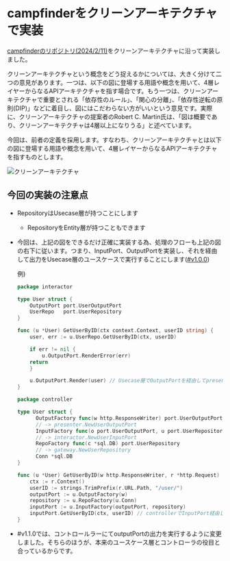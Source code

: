 # campfinderをクリーンアーキテクチャで実装
[campfinderのリポジトリ(2024/2/11)](https://github.com/tusmasoma/campfinder)をクリーンアーキテクチャに沿って実装しました。

クリーンアーキテクチャという概念をどう捉えるかについては、大きく分けて二つの意見があります。一つは、以下の図に登場する用語や概念を用いて、4層レイヤーからなるAPIアーキテクチャを指す場合です。もう一つは、クリーンアーキテクチャで重要とされる「依存性のルール」、「関心の分離」、「依存性逆転の原則(DIP)」などに着目し、図にはこだわらない方がいいという意見です。実際に、クリーンアーキテクチャの提案者のRobert C. Martin氏は、「図は概要であり、クリーンアーキテクチャは4層以上になりうる」と述べています。

今回は、前者の定義を採用します。すなわち、クリーンアーキテクチャとは以下の図に登場する用語や概念を用いて、4層レイヤーからなるAPIアーキテクチャを指すものとします。

![クリーンアーキテクチャ](https://github.com/tusmasoma/clean-architecture-campfinder/assets/104899572/ce8caa07-36ff-4d97-b201-5d559169eabc)

## 今回の実装の注意点
- RepositoryはUsecase層が持つことにします
  - RepositoryをEntity層が持つこともできます

- 今回は、上記の図をできるだけ正確に実装する為、処理のフローも上記の図の右下に従います。つまり、InputPort、OutputPortを実装し、それを経由して出力をUsecase層のユースケースで実行することにします([#v1.0.0](https://github.com/tusmasoma/clean-architecture-campfinder/releases/tag/v.1.0.0))

  例)
  
  ```go
  package interactor
  
  type User struct {
      OutputPort port.UserOutputPort
      UserRepo   port.UserRepository
  }

  func (u *User) GetUserByID(ctx context.Context, userID string) {
      user, err := u.UserRepo.GetUserByID(ctx, userID)

      if err != nil {
          u.OutputPort.RenderError(err)
	  return
      }
  
      u.OutputPort.Render(user) // Usecase層でOutputPortを経由してpresenter実行
  }
  ```

  ```go
  package controller
  
  type User struct {
	    OutputFactory func(w http.ResponseWriter) port.UserOutputPort
	    // -> presenter.NewUserOutputPort
	    InputFactory func(o port.UserOutputPort, u port.UserRepository) port.UserInputPort
	    // -> interactor.NewUserInputPort
	    RepoFactory func(c *sql.DB) port.UserRepository
	    // -> gateway.NewUserRepository
	    Conn *sql.DB
  }

  func (u *User) GetUserByID(w http.ResponseWriter, r *http.Request) {
      ctx := r.Context()
      userID := strings.TrimPrefix(r.URL.Path, "/user/")
      outputPort := u.OutputFactory(w)
      repository := u.RepoFactory(u.Conn)
      inputPort := u.InputFactory(outputPort, repository)
      inputPort.GetUserByID(ctx, userID) // controllerでInputPort経由してUsecase層のinteractorを実行
  }
  ```

- #v1.1.0では、コントロールラーにてoutputPortの出力を実行するように変更しました。そちらのほうが、本来のユースケース層とコントローラの役目と合っているからです。
